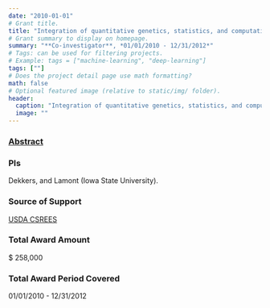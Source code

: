 ```yaml
---
date: "2010-01-01"
# Grant title.
title: "Integration of quantitative genetics, statistics, and computational biology for animal genetic improvement"
# Grant summary to display on homepage.
summary: "**Co-investigator**, *01/01/2010 - 12/31/2012*"
# Tags: can be used for filtering projects.
# Example: tags = ["machine-learning", "deep-learning"]
tags: [""]
# Does the project detail page use math formatting?
math: false
# Optional featured image (relative to static/img/ folder).
header:
  caption: "Integration of quantitative genetics, statistics, and computational biology for animal genetic improvement"
  image: ""
---
```


### [Abstract](https://portal.nifa.usda.gov/web/crisprojectpages/0219208-integration-of-quantitative-genetics-statistics-and-computational-biology-for-animal-genetic-improvement.html)

### PIs
Dekkers, and Lamont (Iowa State University).


### Source of Support
[USDA CSREES](https://www.usda.gov/)

### Total Award Amount
$ 258,000

### Total Award Period Covered
01/01/2010 - 12/31/2012

